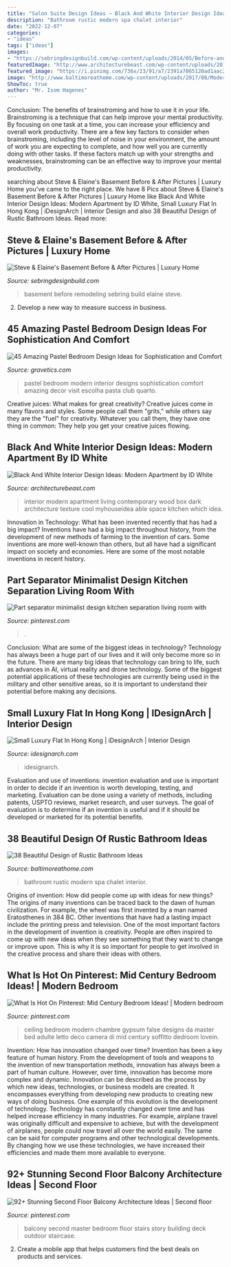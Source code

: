 ```yaml
---
title: "Salon Suite Design Ideas ~ Black And White Interior Design Ideas: Modern Apartment By Id White"
description: "Bathroom rustic modern spa chalet interior"
date: "2022-12-07"
categories:
- "ideas"
tags: ["ideas"]
images:
- "https://sebringdesignbuild.com/wp-content/uploads/2014/05/Before-and-after-basement-remodeling-71351_Sebring-Services.jpg"
featuredImage: "http://www.architecturebeast.com/wp-content/uploads/2017/05/Black-And-White-Interior-Design-Ideas-Modern-Apartment-by-ID-White-on-Architecture-Beast-05-min.jpg"
featured_image: "https://i.pinimg.com/736x/23/91/a7/2391a7065120ad1aac26bdbb95d004a8.jpg"
image: "http://www.baltimoreathome.com/wp-content/uploads/2017/08/Modern-Rustic-Bathroom-Lines-Purified-Chalet-Interior-Style-Spa.jpg"
ShowToc: true
author: "Mr. Isom Hagenes"
---
```



Conclusion: The benefits of brainstroming and how to use it in your life.
Brainstroming is a technique that can help improve your mental productivity. By focusing on one task at a time, you can increase your efficiency and overall work productivity. There are a few key factors to consider when brainstroming, including the level of noise in your environment, the amount of work you are expecting to complete, and how well you are currently doing with other tasks. If these factors match up with your strengths and weaknesses, brainstroming can be an effective way to improve your mental productivity.

	

		
searching about Steve &amp; Elaine&#039;s Basement Before &amp; After Pictures | Luxury Home you've came to the right place. We have 8 Pics about Steve &amp; Elaine&#039;s Basement Before &amp; After Pictures | Luxury Home like Black And White Interior Design Ideas: Modern Apartment by ID White, Small Luxury Flat In Hong Kong | iDesignArch | Interior Design and also 38 Beautiful Design of Rustic Bathroom Ideas. Read more:
		
    
## Steve &amp; Elaine&#039;s Basement Before &amp; After Pictures | Luxury Home

<img loading=lazy src="https://sebringdesignbuild.com/wp-content/uploads/2014/05/Before-and-after-basement-remodeling-71351_Sebring-Services.jpg" onerror="this.onerror=null;this.src='https://tse4.mm.bing.net/th?id=OIP.SN7Qp8G3uVrvBxNR9CBUrwHaJ3&amp;pid=15.1';" alt="Steve &amp; Elaine&#039;s Basement Before &amp; After Pictures | Luxury Home">

_Source: sebringdesignbuild.com_

>basement before remodeling sebring build elaine steve. 

	

2. Develop a new way to measure success in business.

    
## 45 Amazing Pastel Bedroom Design Ideas For Sophistication And Comfort

<img loading=lazy src="https://www.gravetics.com/wp-content/uploads/2017/09/Modern-Pastel-Interior-Designs-Ideas.jpg" onerror="this.onerror=null;this.src='https://tse4.mm.bing.net/th?id=OIP.fr1JWaxPyVIIuHKk_BMcGQC-FH&amp;pid=15.1';" alt="45 Amazing Pastel Bedroom Design Ideas for Sophistication and Comfort">

_Source: gravetics.com_

>pastel bedroom modern interior designs sophistication comfort amazing decor visit escolha pasta club quarto. 

	

Creative juices: What makes for great creativity?
Creative juices come in many flavors and styles. Some people call them "grits," while others say they are the "fuel" for creativity. Whatever you call them, they have one thing in common: They help you get your creative juices flowing.

    
## Black And White Interior Design Ideas: Modern Apartment By ID White

<img loading=lazy src="http://www.architecturebeast.com/wp-content/uploads/2017/05/Black-And-White-Interior-Design-Ideas-Modern-Apartment-by-ID-White-on-Architecture-Beast-05-min.jpg" onerror="this.onerror=null;this.src='https://tse1.mm.bing.net/th?id=OIP.PrFu-q8Mlyw4xDVE69nI6gHaJ3&amp;pid=15.1';" alt="Black And White Interior Design Ideas: Modern Apartment by ID White">

_Source: architecturebeast.com_

>interior modern apartment living contemporary wood box dark architecture texture cool myhouseidea able space kitchen which idea. 

	

Innovation in Technology: What has been invented recently that has had a big impact?
Inventions have had a big impact throughout history, from the development of new methods of farming to the invention of cars. Some inventions are more well-known than others, but all have had a significant impact on society and economies. Here are some of the most notable inventions in recent history.

    
## Part Separator Minimalist Design Kitchen Separation Living Room With

<img loading=lazy src="https://i.pinimg.com/736x/25/12/f4/2512f40ef6efa90d547f287b418e1ff4.jpg" onerror="this.onerror=null;this.src='https://tse4.mm.bing.net/th?id=OIP.lrwELHjSferd9a5yjE945QHaJ3&amp;pid=15.1';" alt="Part separator minimalist design kitchen separation living room with">

_Source: pinterest.com_

>. 

	

Conclusion: What are some of the biggest ideas in technology?
Technology has always been a huge part of our lives and it will only become more so in the future. There are many big ideas that technology can bring to life, such as advances in AI, virtual reality and drone technology. Some of the biggest potential applications of these technologies are currently being used in the military and other sensitive areas, so it is important to understand their potential before making any decisions.

    
## Small Luxury Flat In Hong Kong | IDesignArch | Interior Design

<img loading=lazy src="https://www.idesignarch.com/wp-content/uploads/Mount-East-Flat-Hong-Kong_5.jpg" onerror="this.onerror=null;this.src='https://tse3.mm.bing.net/th?id=OIP.v13ZACIxzCusuv6rRBrUHQHaJ4&amp;pid=15.1';" alt="Small Luxury Flat In Hong Kong | iDesignArch | Interior Design">

_Source: idesignarch.com_

>idesignarch. 

	

Evaluation and use of inventions:
invention evaluation and use is important in order to decide if an invention is worth developing, testing, and marketing. Evaluation can be done using a variety of methods, including patents, USPTO reviews, market research, and user surveys. The goal of evaluation is to determine if an invention is useful and if it should be developed or marketed for its potential benefits.

    
## 38 Beautiful Design Of Rustic Bathroom Ideas

<img loading=lazy src="http://www.baltimoreathome.com/wp-content/uploads/2017/08/Modern-Rustic-Bathroom-Lines-Purified-Chalet-Interior-Style-Spa.jpg" onerror="this.onerror=null;this.src='https://tse3.mm.bing.net/th?id=OIP.Nzh0iAhyCDm9TmcGPP9lAQHaLN&amp;pid=15.1';" alt="38 Beautiful Design of Rustic Bathroom Ideas">

_Source: baltimoreathome.com_

>bathroom rustic modern spa chalet interior. 

	

Origins of invention: How did people come up with ideas for new things?
The origins of many inventions can be traced back to the dawn of human civilization. For example, the wheel was first invented by a man named Eratosthenes in 384 BC. Other inventions that have had a lasting impact include the printing press and television. 
One of the most important factors in the development of invention is creativity. People are often inspired to come up with new ideas when they see something that they want to change or improve upon. This is why it is so important for people to get involved in the creative process and share their ideas with others.

    
## What Is Hot On Pinterest: Mid Century Bedroom Ideas! | Modern Bedroom

<img loading=lazy src="https://i.pinimg.com/736x/23/91/a7/2391a7065120ad1aac26bdbb95d004a8.jpg" onerror="this.onerror=null;this.src='https://tse1.mm.bing.net/th?id=OIP.tc-KgKEnRyzZ-gqiyhJ5aAHaKs&amp;pid=15.1';" alt="What Is Hot On Pinterest: Mid Century Bedroom Ideas! | Modern bedroom">

_Source: pinterest.com_

>ceiling bedroom modern chambre gypsum false designs da master bed adulte letto deco camera di mid century soffitto dedroom lovein. 

	

Invention: How has innovation changed over time?
Invention has been a key feature of human history. From the development of tools and weapons to the invention of new transportation methods, innovation has always been a part of human culture. However, over time, innovation has become more complex and dynamic. Innovation can be described as the process by which new ideas, technologies, or business models are created. It encompasses everything from developing new products to creating new ways of doing business.
One example of this evolution is the development of technology. Technology has constantly changed over time and has helped increase efficiency in many industries. For example, airplane travel was originally difficult and expensive to achieve, but with the development of airplanes, people could now travel all over the world easily. The same can be said for computer programs and other technological developments. By changing how we use these technologies, we have increased their efficiencies and made them more available to everyone.

    
## 92+ Stunning Second Floor Balcony Architecture Ideas | Second Floor

<img loading=lazy src="https://i.pinimg.com/736x/d8/42/7d/d8427d50faac78a879a7199056632108.jpg" onerror="this.onerror=null;this.src='https://tse1.mm.bing.net/th?id=OIP.QEuwIGno-D8g_4I8xm_lHQHaLH&amp;pid=15.1';" alt="92+ Stunning Second Floor Balcony Architecture Ideas | Second floor">

_Source: pinterest.com_

>balcony second master bedroom floor stairs story building deck outdoor staircase. 

	

2. Create a mobile app that helps customers find the best deals on products and services.


